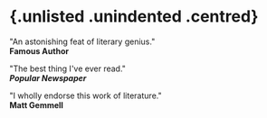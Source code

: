 # <!-- Page break --> {.unlisted .unindented .centred}

"An astonishing feat of literary genius."  
**Famous Author**

"The best thing I've ever read."  
**_Popular Newspaper_**

"I wholly endorse this work of literature."  
**Matt Gemmell**
